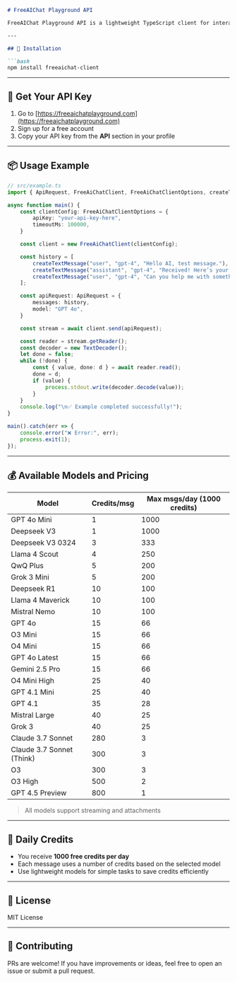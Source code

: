 ```markdown
# FreeAIChat Playground API

FreeAIChat Playground API is a lightweight TypeScript client for interacting with [https://freeaichatplayground.com](https://freeaichatplayground.com). You get access to over 20 AI models with 1000 free credits per day.

---

## 🚀 Installation

```bash
npm install freeaichat-client
```

---

## 🔑 Get Your API Key

1. Go to [https://freeaichatplayground.com](https://freeaichatplayground.com)
2. Sign up for a free account
3. Copy your API key from the **API** section in your profile

---

## 📦 Usage Example

```ts
// src/example.ts
import { ApiRequest, FreeAiChatClient, FreeAiChatClientOptions, createTextMessage } from "./index";

async function main() {
    const clientConfig: FreeAiChatClientOptions = {
        apiKey: "your-api-key-here",
        timeoutMs: 100000,
    }

    const client = new FreeAiChatClient(clientConfig);

    const history = [
        createTextMessage("user", "gpt-4", "Hello AI, test message."),
        createTextMessage("assistant", "gpt-4", "Received! Here’s your response."),
        createTextMessage("user", "gpt-4", "Can you help me with something?"),
    ];

    const apiRequest: ApiRequest = {
        messages: history,
        model: "GPT 4o",
    }

    const stream = await client.send(apiRequest);

    const reader = stream.getReader();
    const decoder = new TextDecoder();
    let done = false;
    while (!done) {
        const { value, done: d } = await reader.read();
        done = d;
        if (value) {
            process.stdout.write(decoder.decode(value));
        }
    }
    console.log("\n✅ Example completed successfully!");
}

main().catch(err => {
    console.error("❌ Error:", err);
    process.exit(1);
});
```

---

## 💰 Available Models and Pricing

| Model                        | Credits/msg | Max msgs/day (1000 credits) |
|-----------------------------|-------------|------------------------------|
| GPT 4o Mini                 | 1           | 1000                         |
| Deepseek V3                 | 1           | 1000                         |
| Deepseek V3 0324            | 3           | 333                          |
| Llama 4 Scout               | 4           | 250                          |
| QwQ Plus                    | 5           | 200                          |
| Grok 3 Mini                 | 5           | 200                          |
| Deepseek R1                 | 10          | 100                          |
| Llama 4 Maverick            | 10          | 100                          |
| Mistral Nemo                | 10          | 100                          |
| GPT 4o                      | 15          | 66                           |
| O3 Mini                     | 15          | 66                           |
| O4 Mini                     | 15          | 66                           |
| GPT 4o Latest               | 15          | 66                           |
| Gemini 2.5 Pro              | 15          | 66                           |
| O4 Mini High                | 25          | 40                           |
| GPT 4.1 Mini                | 25          | 40                           |
| GPT 4.1                     | 35          | 28                           |
| Mistral Large               | 40          | 25                           |
| Grok 3                      | 40          | 25                           |
| Claude 3.7 Sonnet           | 280         | 3                            |
| Claude 3.7 Sonnet (Think)   | 300         | 3                            |
| O3                          | 300         | 3                            |
| O3 High                     | 500         | 2                            |
| GPT 4.5 Preview             | 800         | 1                            |

> All models support streaming and attachments

---

## 📅 Daily Credits

- You receive **1000 free credits per day**
- Each message uses a number of credits based on the selected model
- Use lightweight models for simple tasks to save credits efficiently

---

## 📄 License

MIT License

---

## 🤝 Contributing

PRs are welcome! If you have improvements or ideas, feel free to open an issue or submit a pull request.
```
